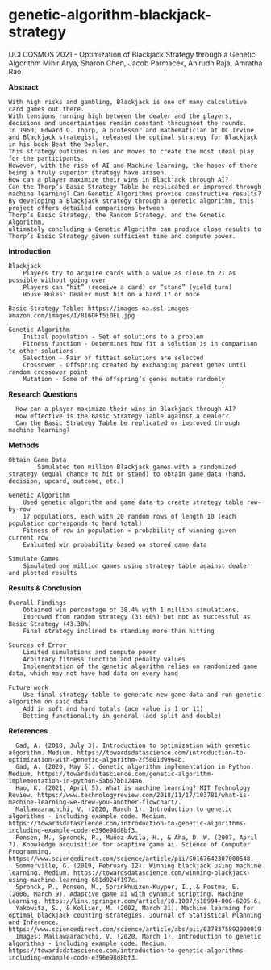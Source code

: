 # genetic-algorithm-blackjack-strategy
UCI COSMOS 2021 - Optimization of Blackjack Strategy through a Genetic Algorithm
Mihir Arya, Sharon Chen, Jacob Parmacek, Anirudh Raja, Amratha Rao

**Abstract**

	With high risks and gambling, Blackjack is one of many calculative card games out there. 
	With tensions running high between the dealer and the players, decisions and uncertainties remain constant throughout the rounds. 
	In 1960, Edward O. Thorp, a professor and mathematician at UC Irvine and Blackjack strategist, released the optimal strategy for Blackjack in his book Beat the Dealer. 
	This strategy outlines rules and moves to create the most ideal play for the participants. 
	However, with the rise of AI and Machine learning, the hopes of there being a truly superior strategy have arisen. 
	How can a player maximize their wins in Blackjack through AI?
	Can the Thorp’s Basic Strategy Table be replicated or improved through machine learning? Can Genetic Algorithms provide constructive results?
	By developing a Blackjack strategy through a genetic algorithm, this project offers detailed comparisons between 
	Thorp’s Basic Strategy, the Random Strategy, and the Genetic Algorithm, 
	ultimately concluding a Genetic Algorithm can produce close results to Thorp’s Basic Strategy given sufficient time and compute power.



**Introduction**

 	Blackjack
	    Players try to acquire cards with a value as close to 21 as possible without going over
	    Players can “hit” (receive a card) or “stand” (yield turn)
	    House Rules: Dealer must hit on a hard 17 or more

	Basic Strategy Table: https://images-na.ssl-images-amazon.com/images/I/816DFf5i0EL.jpg 

 	Genetic Algorithm
	    Initial population - Set of solutions to a problem
	    Fitness function - Determines how fit a solution is in comparison to other solutions
	    Selection - Pair of fittest solutions are selected 
	    Crossover - Offspring created by exchanging parent genes until random crossover point
	    Mutation - Some of the offspring’s genes mutate randomly



**Research Questions**

	  How can a player maximize their wins in Blackjack through AI?
	  How effective is the Basic Strategy Table against a dealer? 
	  Can the Basic Strategy Table be replicated or improved through machine learning?



**Methods**

 	Obtain Game Data
    		Simulated ten million Blackjack games with a randomized strategy (equal chance to hit or stand) to obtain game data (hand, decision, upcard, outcome, etc.)

 	Genetic Algorithm
		Used genetic algorithm and game data to create strategy table row-by-row 
		17 populations, each with 20 random rows of length 10 (each population corresponds to hard total)
		Fitness of row in population ∝ probability of winning given current row 
		Evaluated win probability based on stored game data

  	Simulate Games
		Simulated one million games using strategy table against dealer and plotted results


**Results & Conclusion**

	Overall Findings
		Obtained win percentage of 38.4% with 1 million simulations.
		Improved from random strategy (31.60%) but not as successful as Basic Strategy (43.30%)
		Final strategy inclined to standing more than hitting

	Sources of Error
		Limited simulations and compute power
		Arbitrary fitness function and penalty values
		Implementation of the genetic algorithm relies on randomized game data, which may not have had data on every hand
    
	Future work
		Use final strategy table to generate new game data and run genetic algorithm on said data
		Add in soft and hard totals (ace value is 1 or 11)
		Betting functionality in general (add split and double)
    
   
   
**References**

	  Gad, A. (2018, July 3). Introduction to optimization with genetic algorithm. Medium. https://towardsdatascience.com/introduction-to-optimization-with-genetic-algorithm-2f5001d9964b.
	  Gad, A. (2020, May 6). Genetic algorithm implementation in Python. Medium. https://towardsdatascience.com/genetic-algorithm-implementation-in-python-5ab67bb124a6.
	  Hao, K. (2021, April 5). What is machine learning? MIT Technology Review. https://www.technologyreview.com/2018/11/17/103781/what-is-machine-learning-we-drew-you-another-flowchart/.
	  Mallawaarachchi, V. (2020, March 1). Introduction to genetic algorithms - including example code. Medium. https://towardsdatascience.com/introduction-to-genetic-algorithms-including-example-code-e396e98d8bf3.
	  Ponsen, M., Spronck, P., Muñoz-Avila, H., & Aha, D. W. (2007, April 7). Knowledge acquisition for adaptive game ai. Science of Computer Programming. https://www.sciencedirect.com/science/article/pii/S0167642307000548.
	  Sommerville, G. (2019, February 12). Winning blackjack using machine learning. Medium. https://towardsdatascience.com/winning-blackjack-using-machine-learning-681d924f197c.
	  Spronck, P., Ponsen, M., Sprinkhuizen-Kuyper, I., & Postma, E. (2006, March 9). Adaptive game ai with dynamic scripting. Machine Learning. https://link.springer.com/article/10.1007/s10994-006-6205-6.
	  Yakowitz, S., & Kollier, M. (2002, March 21). Machine learning for optimal blackjack counting strategies. Journal of Statistical Planning and Inference. https://www.sciencedirect.com/science/article/abs/pii/0378375892900019. 
	  Images: Mallawaarachchi, V. (2020, March 1). Introduction to genetic algorithms - including example code. Medium. https://towardsdatascience.com/introduction-to-genetic-algorithms-including-example-code-e396e98d8bf3.


